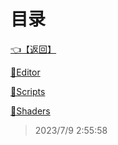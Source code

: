 # 目录  


[👈【返回】](/--目录--/##工作笔记##)  


[📁Editor](/--目录--/##工作笔记##/躲猫猫笔记/Editor/--目录--Editor)  

[📁Scripts](/--目录--/##工作笔记##/躲猫猫笔记/Scripts/--目录--Scripts)  

[📁Shaders](/--目录--/##工作笔记##/躲猫猫笔记/Shaders/--目录--Shaders)  







> 2023/7/9 2:55:58
